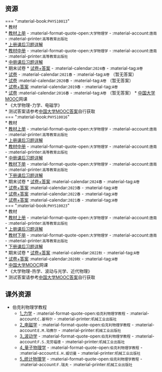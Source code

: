 ## 资源  
=== ":material-book:`PHYS10013`"  
    * 教材  
        * [教材上册](https://api.ecylt.top/v1/lanzou_link?url=https://cqu-openlib.lanzout.com/i3INQ23c627i&type=down) - :material-format-quote-open:`大学物理学` - :material-account:`唐南` - :material-printer:`高等教育出版社`  
            * [上册课后习题详解](https://api.ecylt.top/v1/lanzou_link?url=https://cqu-openlib.lanzout.com/icOmL23c5f1e&type=down)  
        * [教材中册](https://api.ecylt.top/v1/lanzou_link?url=https://cqu-openlib.lanzout.com/ifl4X23c6bni&type=down) - :material-format-quote-open:`大学物理学` - :material-account:`唐南` - :material-printer:`高等教育出版社`  
            * [中册课后习题详解](https://api.ecylt.top/v1/lanzou_link?url=https://cqu-openlib.lanzout.com/ii5Pq23c5xhi&type=down)  
    * 期末试卷
        * [试卷+答案](https://api.ecylt.top/v1/lanzou_link?url=https://cqu-openlib.lanzout.com/iHxsF23c8bli&type=down) - :material-calendar:`2024春` - :material-tag:`A卷`  
        * [试卷](https://api.ecylt.top/v1/lanzou_link?url=https://cqu-openlib.lanzout.com/ijLj123c8bgd&type=down) - :material-calendar:`2021春` - :material-tag:`A卷` （暂无答案）  
        * [试卷](https://api.ecylt.top/v1/lanzou_link?url=https://cqu-openlib.lanzout.com/iqnlR23c8bcj&type=down) :material-calendar:`2020春` - :material-tag:`A卷` （暂无答案）  
        * [试卷+答案](https://api.ecylt.top/v1/lanzou_link?url=https://cqu-openlib.lanzout.com/i6iG123c8b9g&type=down) :material-calendar:`2019春` - :material-tag:`A卷`  
        * [试卷](https://api.ecylt.top/v1/lanzou_link?url=https://cqu-openlib.lanzout.com/iyr0S23c8b4b&type=down) :material-calendar:`2016春` - :material-tag:`A卷` （暂无答案）
    * [中国大学MOOC](https://www.icourse163.org/)网课  
        * 《大学物理-力学、电磁学》  
            * 测试答案请参考[中国大学MOOC答案](../技巧/推荐使用的网站等/中国大学MOOC答案.md)自行获取  
=== ":material-book:`PHYS10016`"  
    * 教材  
        * [教材上册](https://api.ecylt.top/v1/lanzou_link?url=https://cqu-openlib.lanzout.com/i3INQ23c627i&type=down) - :material-format-quote-open:`大学物理学` - :material-account:`唐南` - :material-printer:`高等教育出版社`  
            * [上册课后习题详解](https://api.ecylt.top/v1/lanzou_link?url=https://cqu-openlib.lanzout.com/icOmL23c5f1e&type=down)  
        * [教材中册](https://api.ecylt.top/v1/lanzou_link?url=https://cqu-openlib.lanzout.com/ifl4X23c6bni&type=down) - :material-format-quote-open:`大学物理学` - :material-account:`唐南` - :material-printer:`高等教育出版社`  
            * [中册课后习题详解](https://api.ecylt.top/v1/lanzou_link?url=https://cqu-openlib.lanzout.com/ii5Pq23c5xhi&type=down)  
        * [教材下册](https://api.ecylt.top/v1/lanzou_link?url=https://cqu-openlib.lanzout.com/ilpy523c68qd&type=down) - :material-format-quote-open:`大学物理学` - :material-account:`唐南` - :material-printer:`高等教育出版社`  
            * [下册课后习题详解](https://api.ecylt.top/v1/lanzou_link?url=https://cqu-openlib.lanzout.com/iRlmy23c5s7i&type=down)  
    * 期末试卷
        * [试卷+答案](https://api.ecylt.top/v1/lanzou_link?url=https://cqu-openlib.lanzout.com/i9lMe22kr73c&type=down) :material-calendar:`2024春` - :material-tag:`A卷`  
        * [试卷+答案](https://api.ecylt.top/v1/lanzou_link?url=https://cqu-openlib.lanzout.com/iplN523c8bwj&type=down) :material-calendar:`2023春` - :material-tag:`A卷`  
        * [试卷+答案](https://api.ecylt.top/v1/lanzou_link?url=https://cqu-openlib.lanzout.com/i7po523c8bre&type=down) :material-calendar:`2022春` - :material-tag:`A卷`  
        * [试卷+答案](https://api.ecylt.top/v1/lanzou_link?url=https://cqu-openlib.lanzout.com/iei8g23c8bpc&type=down) :material-calendar:`2021春` - :material-tag:`A卷`  
=== ":material-book:`PHYS10023`"  
    * 教材  
        * [教材上册](https://api.ecylt.top/v1/lanzou_link?url=https://cqu-openlib.lanzout.com/i3INQ23c627i&type=down) - :material-format-quote-open:`大学物理学` - :material-account:`唐南` - :material-printer:`高等教育出版社`  
            * [上册课后习题详解](https://api.ecylt.top/v1/lanzou_link?url=https://cqu-openlib.lanzout.com/icOmL23c5f1e&type=down)  
        * [教材下册](https://api.ecylt.top/v1/lanzou_link?url=https://cqu-openlib.lanzout.com/ilpy523c68qd&type=down) - :material-format-quote-open:`大学物理学` - :material-account:`唐南` - :material-printer:`高等教育出版社`  
            * [下册课后习题详解](https://api.ecylt.top/v1/lanzou_link?url=https://cqu-openlib.lanzout.com/iRlmy23c5s7i&type=down)  
    * 期末试卷
        * [试卷+答案](https://api.ecylt.top/v1/lanzou_link?url=https://cqu-openlib.lanzout.com/iu7UL23c8cbe&type=down) :material-calendar:`2022秋` - :material-tag:`A卷`  
        * [试卷+答案](https://api.ecylt.top/v1/lanzou_link?url=https://cqu-openlib.lanzout.com/iDfjF22p5hqd&type=down) :material-calendar:`2020秋` - :material-tag:`A卷`  
    * [中国大学MOOC](https://www.icourse163.org/)网课  
        * 《大学物理-热学、波动与光学、近代物理》  
            * 测试答案请参考[中国大学MOOC答案](../技巧/推荐使用的网站等/中国大学MOOC答案.md)自行获取  

## 课外资源  
- 伯克利物理学教程  
    - [1_力学](https://api.ecylt.top/v1/lanzou_link?url=https://cqu-openlib.lanzout.com/ibr4523c7jqf&type=down) - :material-format-quote-open:`伯克利物理学教程` - :material-account:`C.基特尔` - :material-printer:`机械工业出版社`  
    - [2_电磁学](https://api.ecylt.top/v1/lanzou_link?url=https://cqu-openlib.lanzout.com/i4AW823c7plg&type=down) - :material-format-quote-open:`伯克利物理学教程` - :material-account:`E.M.珀赛尔` - :material-printer:`机械工业出版社`  
    - [3_波动学](https://api.ecylt.top/v1/lanzou_link?url=https://cqu-openlib.lanzout.com/iHSkL23c7tti&type=down) - :material-format-quote-open:`伯克利物理学教程` - :material-account:`F.S.克劳福德` - :material-printer:`机械工业出版社`  
    - [4_量子物理学](https://api.ecylt.top/v1/lanzou_link?url=https://cqu-openlib.lanzout.com/iagN023c7zoj&type=down) - :material-format-quote-open:`伯克利物理学教程` - :material-account:`E.H.威切曼` - :material-printer:`机械工业出版社`  
    - [5_统计物理学](https://api.ecylt.top/v1/lanzou_link?url=https://cqu-openlib.lanzout.com/i46CF23c81wj&type=down) - :material-format-quote-open:`伯克利物理学教程` - :material-account:`F.瑞夫` - :material-printer:`机械工业出版社`  